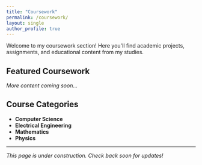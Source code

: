 ```yaml
---
title: "Coursework"
permalink: /coursework/
layout: single
author_profile: true
---
```


Welcome to my coursework section! Here you'll find academic projects, assignments, and educational content from my studies.

## Featured Coursework

*More content coming soon...*

## Course Categories

- **Computer Science**
- **Electrical Engineering** 
- **Mathematics**
- **Physics**

---

*This page is under construction. Check back soon for updates!* 